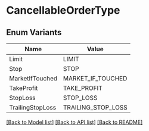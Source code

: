 # CancellableOrderType

## Enum Variants

| Name | Value |
|---- | -----|
| Limit | LIMIT |
| Stop | STOP |
| MarketIfTouched | MARKET_IF_TOUCHED |
| TakeProfit | TAKE_PROFIT |
| StopLoss | STOP_LOSS |
| TrailingStopLoss | TRAILING_STOP_LOSS |


[[Back to Model list]](../README.md#documentation-for-models) [[Back to API list]](../README.md#documentation-for-api-endpoints) [[Back to README]](../README.md)


